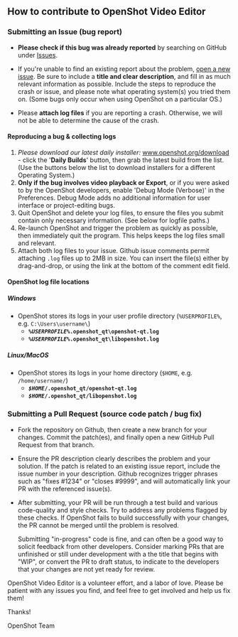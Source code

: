 ## How to contribute to OpenShot Video Editor

### Submitting an Issue (bug report)

* **Please check if this bug was already reported** by searching on GitHub under [Issues](https://github.com/OpenShot/openshot-qt/issues?q=+).

* If you're unable to find an existing report about the problem, [open a new issue](https://github.com/OpenShot/openshot-qt/issues/new?template=bug-report.md). Be sure to include a **title and clear description**, and fill in as much relevant information as possible. Include the steps to reproduce the crash or issue, and please note what operating system(s) you tried them on. (Some bugs only occur when using OpenShot on a particular OS.)

* Please **attach log files** if you are reporting a crash. Otherwise, we will not be able to determine the cause of the crash.

#### Reproducing a bug & collecting logs

  1. _Please download our latest daily installer:_
     www.openshot.org/download - click the '**Daily Builds**' button, then grab the latest build from the list.
     (Use the buttons below the list to download installers for a different Operating System.)
  2. **Only if the bug involves video playback or Export**, or if you were asked to by the OpenShot developers, enable 'Debug Mode (Verbose)' in the Preferences. Debug Mode adds no additional information for user interface or project-editing bugs.
  3. Quit OpenShot and delete your log files, to ensure the files you submit contain only necessary information. (See below for logfile paths.)
  4. Re-launch OpenShot and trigger the problem as quickly as possible, then immediately quit the program. This helps keeps the log files small and relevant.
  5. Attach both log files to your issue. Github issue comments permit attaching `.log` files up to 2MB in size. You can insert the file(s) either by drag-and-drop, or using the link at the bottom of the comment edit field.
  
#### OpenShot log file locations  

##### Windows
  * OpenShot stores its logs in your user profile directory (`%USERPROFILE%`, e.g. `C:\Users\username\`)
    * **<code><var>%USERPROFILE%</var>\.openshot_qt\openshot-qt.log</code>**
    * **<code><var>%USERPROFILE%</var>\.openshot_qt\libopenshot.log</code>**

##### Linux/MacOS
  * OpenShot stores its logs in your home directory (`$HOME`, e.g. `/home/username/`)
    * **<code><var>$HOME</var>/.openshot_qt/openshot-qt.log</code>**
    * **<code><var>$HOME</var>/.openshot_qt/libopenshot.log</code>**

### Submitting a Pull Request (source code patch / bug fix)

* Fork the repository on Github, then create a new branch for your changes. Commit the patch(es), and finally open a new GitHub Pull Request from that branch.

* Ensure the PR description clearly describes the problem and your solution. If the patch is related to an existing issue report, include the issue number in your description. Github recognizes trigger phrases such as "fixes #1234" or "closes #9999", and will automatically link your PR with the referenced issue(s).

* After submitting, your PR will be run through a test build and various code-quality and style checks. Try to address any problems flagged by these checks. If OpenShot fails to build successfully with your changes, the PR cannot be merged until the problem is resolved.

  Submitting "in-progress" code is fine, and can often be a good way to solicit feedback from other developers. Consider marking PRs that are unfinished or still under development with a the title that begins with "WIP", or convert the PR to draft status, to indicate to the developers that your changes are not yet ready for review.

OpenShot Video Editor is a volunteer effort, and a labor of love. Please be patient with any issues you find, and feel free to get involved and help us fix them! 

Thanks!

OpenShot Team
